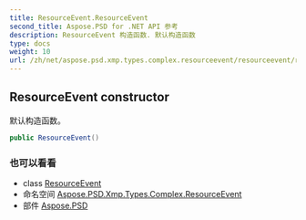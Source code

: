 ```yaml
---
title: ResourceEvent.ResourceEvent
second_title: Aspose.PSD for .NET API 参考
description: ResourceEvent 构造函数. 默认构造函数
type: docs
weight: 10
url: /zh/net/aspose.psd.xmp.types.complex.resourceevent/resourceevent/resourceevent/
---
```

## ResourceEvent constructor

默认构造函数。

```csharp
public ResourceEvent()
```

### 也可以看看

* class [ResourceEvent](../)
* 命名空间 [Aspose.PSD.Xmp.Types.Complex.ResourceEvent](../../resourceevent/)
* 部件 [Aspose.PSD](../../../)


